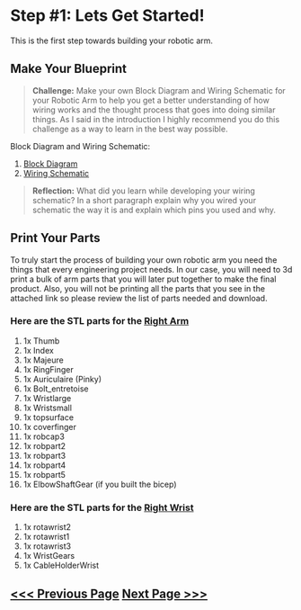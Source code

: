 # Step #1: Lets Get Started!
  This is the first step towards building your robotic arm.

## Make Your Blueprint
 > **Challenge:** Make your own Block Diagram and Wiring Schematic for
  your Robotic Arm to help you get a better understanding of how wiring works
  and the thought process that goes into doing similar things. As I said in the introduction I highly recommend you do this challenge as a way to learn in the best way possible.

Block Diagram and Wiring Schematic:
1. [Block Diagram](BlockDiagram.png)
2. [Wiring Schematic](WiringSchematic.png)

> **Reflection:** What did you learn while developing your wiring schematic? In a short paragraph explain why you wired your schematic the way it is and explain which pins you used and why.

## Print Your Parts
  To truly start the process of building your own robotic arm you need the things that every engineering project needs. In our case, you will need to 3d print a bulk of arm parts that you will later put together to make the final product. Also, you will not be printing all the parts that you see in the attached link so  please review the list of parts needed and download.

  ### Here are the STL parts for the [Right Arm](https://inmoov.fr/inmoov-stl-parts-viewer/?bodyparts=Right-Hand)

  1. 1x Thumb
  2. 1x Index
  3. 1x Majeure
  4. 1x RingFinger
  5. 1x Auriculaire (Pinky)
  6. 1x Bolt_entretoise
  7. 1x Wristlarge
  8. 1x Wristsmall
  9. 1x topsurface
  10. 1x coverfinger
  11. 1x robcap3
  12. 1x robpart2
  13. 1x robpart3
  14. 1x robpart4
  15. 1x robpart5
  16. 1x ElbowShaftGear (if you built the bicep)

### Here are the STL parts for the [Right Wrist](https://inmoov.fr/inmoov-stl-parts-viewer/?bodyparts=Rotation-Wrist)

  1. 1x rotawrist2
  2. 1x rotawrist1
  3. 1x rotawrist3
  4. 1x WristGears
  5. 1x CableHolderWrist

## [<<< Previous Page](../README.md)                                                                               [                                     Next Page >>>](../Step2/README.md)
